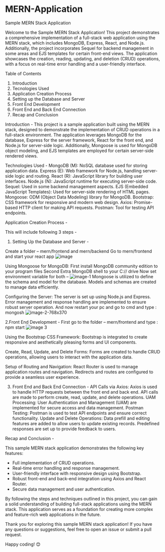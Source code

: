 # MERN-Application

Sample MERN Stack Application

Welcome to the Sample MERN Stack Application! This project demonstrates a comprehensive implementation of a full-stack web application using the MERN stack, which includes MongoDB, Express, React, and Node.js. Additionally, the project incorporates Sequel for backend management in some areas and EJS templates for certain front-end views. The application showcases the creation, reading, updating, and deletion (CRUD) operations, with a focus on real-time error handling and a user-friendly interface.

Table of Contents                                                                                                                                          
1. Introduction
2. Tecnologies Used
3. Application Creation Process
4. Setting up the Database and Server
5. Front End Development
6. Front End and Back End Connection
7. Recap and Conclusion  

Introduction - 
This project is a sample application built using the MERN stack, designed to demonstrate the implementation of CRUD operations in a full-stack environment. The application leverages MongoDB for the database, Express for the server framework, React for the front end, and Node.js for server-side logic. Additionally, Mongoose is used for MongoDB object modeling, and EJS templates are employed for certain server-side rendered views.

Technologies Used - 
MongoDB (M): NoSQL database used for storing application data.
Express (E): Web framework for Node.js, handling server-side logic and routing.
React (R): JavaScript library for building user interfaces.
Node.js (N): JavaScript runtime for executing server-side code.
Sequel: Used in some backend management aspects.
EJS (Embedded JavaScript Templates): Used for server-side rendering of HTML pages.
Mongoose: ODM (Object Data Modeling) library for MongoDB.
Bootstrap: CSS framework for responsive and modern web design.
Axios: Promise-based HTTP client for making API requests.
Postman: Tool for testing API endpoints.

Application Creation Process - 

This will include following 3 steps -

1. Setting Up the Database and Server -

Create a folder – mern/frontend and mern/backend
Go to mern/frontend and start your react app
![image](https://github.com/shwetak28/MERN-Application/assets/139232353/5e3deceb-8145-439f-a694-3bcc72e743e2)

Using Mongoose for MongoDB:
First install MongoDB community edition to your program files
Second Extra MongoDB shell to your C:// drive
Now set environment variable for both –
![image-1](https://github.com/shwetak28/MERN-Application/assets/139232353/5db516dc-52b0-4b96-a535-96af929a9dd7)
Mongoose is utilized to define the schema and model for the database.
Models and schemas are created to manage data efficiently.

Configuring the Server:
The server is set up using Node.js and Express.
Error management and response handling are implemented to ensure robust server operation.
And now restart your pc and go to cmd and type : mongosh
![image-2-768x370](https://github.com/shwetak28/MERN-Application/assets/139232353/70f4de2f-579c-47ef-aaa8-9ce21af86538)

2.Front End Development -
First go to the folder – mern/frontend and type : npm start
![image 3](https://github.com/shwetak28/MERN-Application/assets/139232353/c5bd0496-2e31-45a9-a534-ad1d89cf5deb)

Using the Bootstrap CSS Framework:
Bootstrap is integrated to create responsive and aesthetically pleasing forms and UI components.

Create, Read, Update, and Delete Forms:
Forms are created to handle CRUD operations, allowing users to interact with the application data.

Setup of Routing and Navigation:
React Router is used to manage application routes and navigation.
Redirects and routes are configured to provide a seamless user experience.

3. Front End and Back End Connection -
API Calls via Axios:
Axios is used to handle HTTP requests between the front end and back end.
API calls are made to perform create, read, update, and delete operations.
UAM Processing:
User Authentication and Management (UAM) are implemented for secure access and data management.
Postman Testing:
Postman is used to test API endpoints and ensure correct functionality.
Update and Delete Operations:
Data prefill and editing features are added to allow users to update existing records.
Predefined responses are set up to provide feedback to users.

Recap and Conclusion - 

This sample MERN stack application demonstrates the following key features:
- Full implementation of CRUD operations.
- Real-time error handling and response management.
- User-friendly interface with responsive design using Bootstrap.
- Robust front-end and back-end integration using Axios and React Router.
- Secure data management and user authentication.

By following the steps and techniques outlined in this project, you can gain a solid understanding of building full-stack applications using the MERN stack. This application serves as a foundation for creating more complex and feature-rich web applications in the future.

Thank you for exploring this sample MERN stack application! If you have any questions or suggestions, feel free to open an issue or submit a pull request.

Happy coding! 😊
